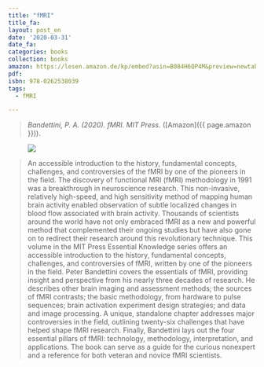 ```yaml
---
title: "fMRI"
title_fa:
layout: post_en
date: '2020-03-31'
date_fa:
categories: books
collection: books
amazon: https://lesen.amazon.de/kp/embed?asin=B084H6QP4M&preview=newtab&linkCode=kpe&ref_=cm_sw_r_kb_dp_Jj4GEb85NH1W5
pdf:
isbn: 978-0262538039
tags:
  - fMRI

---
```


> *Bandettini, P. A. (2020). fMRI. MIT Press.* ([Amazon]({{ page.amazon }})).

<figure>
  <img src="https://images-na.ssl-images-amazon.com/images/P/B084H6QP4M.01.L.jpg">
</figure>

> An accessible introduction to the history, fundamental concepts, challenges, and controversies of the fMRI by one of the pioneers in the field.
> The discovery of functional MRI (fMRI) methodology in 1991 was a breakthrough in neuroscience research. This non-invasive, relatively high-speed, and high sensitivity method of mapping human brain activity enabled observation of subtle localized changes in blood flow associated with brain activity. Thousands of scientists around the world have not only embraced fMRI as a new and powerful method that complemented their ongoing studies but have also gone on to redirect their research around this revolutionary technique. This volume in the MIT Press Essential Knowledge series offers an accessible introduction to the history, fundamental concepts, challenges, and controversies of fMRI, written by one of the pioneers in the field.
> Peter Bandettini covers the essentials of fMRI, providing insight and perspective from his nearly three decades of research. He describes other brain imaging and assessment methods; the sources of fMRI contrasts; the basic methodology, from hardware to pulse sequences; brain activation experiment design strategies; and data and image processing. A unique, standalone chapter addresses major controversies in the field, outlining twenty-six challenges that have helped shape fMRI research. Finally, Bandettini lays out the four essential pillars of fMRI: technology, methodology, interpretation, and applications. The book can serve as a guide for the curious nonexpert and a reference for both veteran and novice fMRI scientists.
